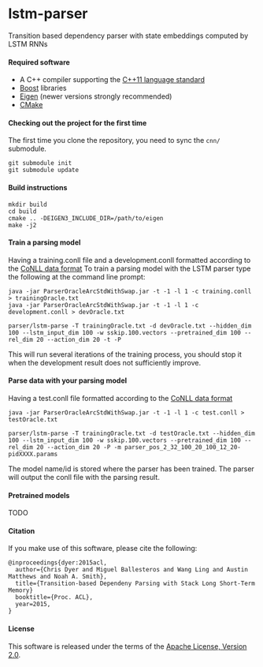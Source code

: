 # lstm-parser
Transition based dependency parser with state embeddings computed by LSTM RNNs

#### Required software

 * A C++ compiler supporting the [C++11 language standard](https://en.wikipedia.org/wiki/C%2B%2B11)
 * [Boost](http://www.boost.org/) libraries
 * [Eigen](http://eigen.tuxfamily.org) (newer versions strongly recommended)
 * [CMake](http://www.cmake.org/)

#### Checking out the project for the first time

The first time you clone the repository, you need to sync the `cnn/` submodule.

    git submodule init
    git submodule update

#### Build instructions

    mkdir build
    cd build
    cmake .. -DEIGEN3_INCLUDE_DIR=/path/to/eigen
    make -j2

#### Train a parsing model
Having a training.conll file and a development.conll formatted according to the [CoNLL data format](http://ilk.uvt.nl/conll/#dataformat)
To train a parsing model with the LSTM parser type the following at the command line prompt:

    java -jar ParserOracleArcStdWithSwap.jar -t -1 -l 1 -c training.conll > trainingOracle.txt
    java -jar ParserOracleArcStdWithSwap.jar -t -1 -l 1 -c development.conll > devOracle.txt

    parser/lstm-parse -T trainingOracle.txt -d devOracle.txt --hidden_dim 100 --lstm_input_dim 100 -w sskip.100.vectors --pretrained_dim 100 --rel_dim 20 --action_dim 20 -t -P
    
This will run several iterations of the training process, you should stop it when the development result does not sufficiently improve.

#### Parse data with your parsing model

Having a test.conll file formatted according to the [CoNLL data format](http://ilk.uvt.nl/conll/#dataformat)

    java -jar ParserOracleArcStdWithSwap.jar -t -1 -l 1 -c test.conll > testOracle.txt

    parser/lstm-parse -T trainingOracle.txt -d testOracle.txt --hidden_dim 100 --lstm_input_dim 100 -w sskip.100.vectors --pretrained_dim 100 --rel_dim 20 --action_dim 20 -P -m parser_pos_2_32_100_20_100_12_20-pidXXXX.params

The model name/id is stored where the parser has been trained.
The parser will output the conll file with the parsing result.

#### Pretrained models

TODO

#### Citation

If you make use of this software, please cite the following:

    @inproceedings{dyer:2015acl,
      author={Chris Dyer and Miguel Ballesteros and Wang Ling and Austin Matthews and Noah A. Smith},
      title={Transition-based Dependeny Parsing with Stack Long Short-Term Memory}
      booktitle={Proc. ACL},
      year=2015,
    }

#### License

This software is released under the terms of the [Apache License, Version 2.0](http://www.apache.org/licenses/LICENSE-2.0).

